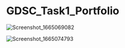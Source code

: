 # GDSC_Task1_Portfolio

![Screenshot_1665069082](https://user-images.githubusercontent.com/105243398/194375291-ecf15bbd-f967-4b3a-a549-a400e9aa78e7.png)



![Screenshot_1665074793](https://user-images.githubusercontent.com/105243398/194375564-87eab420-5738-4145-b88d-a6e8b79d05b9.png)
